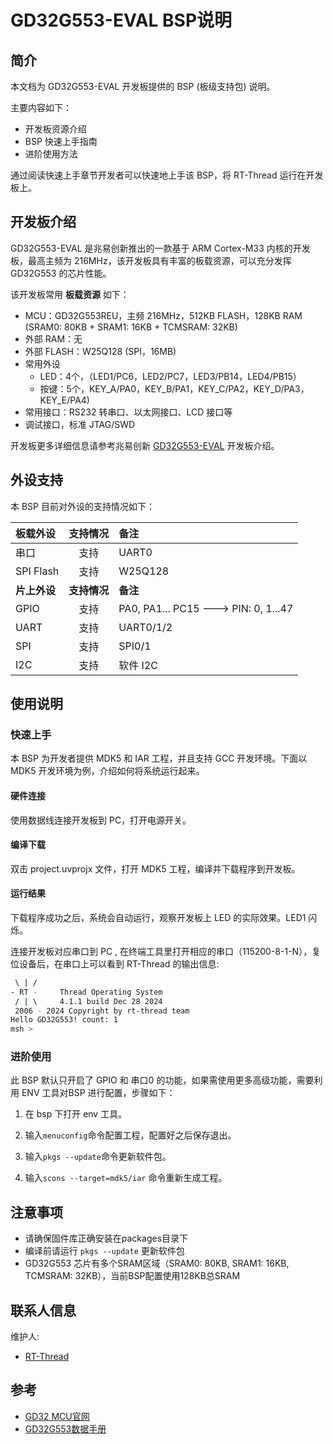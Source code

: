 # GD32G553-EVAL BSP说明

## 简介

本文档为 GD32G553-EVAL 开发板提供的 BSP (板级支持包) 说明。

主要内容如下：

- 开发板资源介绍
- BSP 快速上手指南
- 进阶使用方法

通过阅读快速上手章节开发者可以快速地上手该 BSP，将 RT-Thread 运行在开发板上。

## 开发板介绍

GD32G553-EVAL 是兆易创新推出的一款基于 ARM Cortex-M33 内核的开发板，最高主频为 216MHz，该开发板具有丰富的板载资源，可以充分发挥 GD32G553 的芯片性能。

该开发板常用 **板载资源** 如下：

- MCU：GD32G553REU，主频 216MHz，512KB FLASH，128KB RAM (SRAM0: 80KB + SRAM1: 16KB + TCMSRAM: 32KB)
- 外部 RAM：无
- 外部 FLASH：W25Q128 (SPI，16MB)
- 常用外设
  - LED：4个，（LED1/PC6，LED2/PC7，LED3/PB14，LED4/PB15）
  - 按键：5个，KEY_A/PA0，KEY_B/PA1，KEY_C/PA2，KEY_D/PA3，KEY_E/PA4)
- 常用接口：RS232 转串口、以太网接口、LCD 接口等
- 调试接口，标准 JTAG/SWD

开发板更多详细信息请参考兆易创新 [GD32G553-EVAL]() 开发板介绍。

## 外设支持

本 BSP 目前对外设的支持情况如下：

| **板载外设**      | **支持情况** | **备注**                              |
| :----------------- | :----------: | :------------------------------------- |
| 串口               |     支持     | UART0                                 |
| SPI Flash          |     支持     | W25Q128                              |
| **片上外设**      | **支持情况** | **备注**                              |
| GPIO               |     支持     | PA0, PA1... PC15 ---> PIN: 0, 1...47 |
| UART               |     支持     | UART0/1/2                            |
| SPI                |     支持     | SPI0/1                               |
| I2C                |     支持     | 软件 I2C                             |

## 使用说明

### 快速上手

本 BSP 为开发者提供 MDK5 和 IAR 工程，并且支持 GCC 开发环境。下面以 MDK5 开发环境为例，介绍如何将系统运行起来。

#### 硬件连接

使用数据线连接开发板到 PC，打开电源开关。

#### 编译下载

双击 project.uvprojx 文件，打开 MDK5 工程，编译并下载程序到开发板。

#### 运行结果

下载程序成功之后，系统会自动运行，观察开发板上 LED 的实际效果。LED1 闪烁。

连接开发板对应串口到 PC , 在终端工具里打开相应的串口（115200-8-1-N），复位设备后，在串口上可以看到 RT-Thread 的输出信息:

```bash
 \ | /
- RT -     Thread Operating System
 / | \     4.1.1 build Dec 28 2024
 2006 - 2024 Copyright by rt-thread team
Hello GD32G553! count: 1
msh >
```

### 进阶使用

此 BSP 默认只开启了 GPIO 和 串口0 的功能，如果需使用更多高级功能，需要利用 ENV 工具对BSP 进行配置，步骤如下：

1. 在 bsp 下打开 env 工具。

2. 输入`menuconfig`命令配置工程，配置好之后保存退出。

3. 输入`pkgs --update`命令更新软件包。

4. 输入`scons --target=mdk5/iar` 命令重新生成工程。

## 注意事项

- 请确保固件库正确安装在packages目录下
- 编译前请运行 `pkgs --update` 更新软件包
- GD32G553 芯片有多个SRAM区域（SRAM0: 80KB, SRAM1: 16KB, TCMSRAM: 32KB），当前BSP配置使用128KB总SRAM

## 联系人信息

维护人:
- [RT-Thread](https://github.com/RT-Thread/rt-thread)

## 参考

- [GD32 MCU官网](https://www.gigadevice.com/)
- [GD32G553数据手册]()
